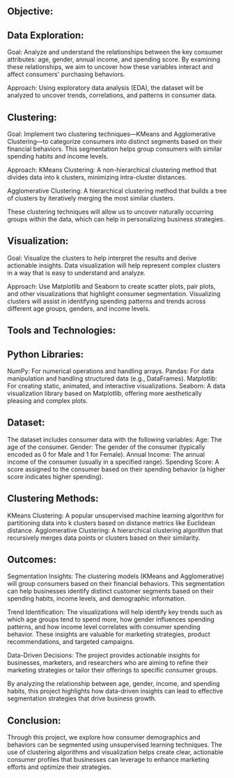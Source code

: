 
## Objective:

## Data Exploration:

Goal: Analyze and understand the relationships between the key consumer attributes: age, gender, annual income, and spending score. By examining these relationships, we aim to uncover how these variables interact and affect consumers' purchasing behaviors.

Approach: Using exploratory data analysis (EDA), the dataset will be analyzed to uncover trends, correlations, and patterns in consumer data.

## Clustering:

Goal: Implement two clustering techniques—KMeans and Agglomerative Clustering—to categorize consumers into distinct segments based on their financial behaviors. This segmentation helps group consumers with similar spending habits and income levels.

Approach: KMeans Clustering: A non-hierarchical clustering method that divides data into k clusters, minimizing intra-cluster distances.

Agglomerative Clustering: A hierarchical clustering method that builds a tree of clusters by iteratively merging the most similar clusters.

These clustering techniques will allow us to uncover naturally occurring groups within the data, which can help in personalizing business strategies.

## Visualization:

Goal: Visualize the clusters to help interpret the results and derive actionable insights. Data visualization will help represent complex clusters in a way that is easy to understand and analyze.

Approach: Use Matplotlib and Seaborn to create scatter plots, pair plots, and other visualizations that highlight consumer segmentation.
Visualizing clusters will assist in identifying spending patterns and trends across different age groups, genders, and income levels.

## Tools and Technologies:

## Python Libraries:

NumPy: For numerical operations and handling arrays.
Pandas: For data manipulation and handling structured data (e.g., DataFrames).
Matplotlib: For creating static, animated, and interactive visualizations.
Seaborn: A data visualization library based on Matplotlib, offering more aesthetically pleasing and complex plots.

## Dataset:

The dataset includes consumer data with the following variables:
Age: The age of the consumer.
Gender: The gender of the consumer (typically encoded as 0 for Male and 1 for Female).
Annual Income: The annual income of the consumer (usually in a specified range).
Spending Score: A score assigned to the consumer based on their spending behavior (a higher score indicates higher spending).

## Clustering Methods:

KMeans Clustering: A popular unsupervised machine learning algorithm for partitioning data into k clusters based on distance metrics like Euclidean distance.
Agglomerative Clustering: A hierarchical clustering algorithm that recursively merges data points or clusters based on their similarity.

## Outcomes:

Segmentation Insights: The clustering models (KMeans and Agglomerative) will group consumers based on their financial behaviors. This segmentation can help businesses identify distinct customer segments based on their spending habits, income levels, and demographic information.

Trend Identification: The visualizations will help identify key trends such as which age groups tend to spend more, how gender influences spending patterns, and how income level correlates with consumer spending behavior. These insights are valuable for marketing strategies, product recommendations, and targeted campaigns.

Data-Driven Decisions: The project provides actionable insights for businesses, marketers, and researchers who are aiming to refine their marketing strategies or tailor their offerings to specific consumer groups.

By analyzing the relationship between age, gender, income, and spending habits, this project highlights how data-driven insights can lead to effective segmentation strategies that drive business growth.

## Conclusion:

Through this project, we explore how consumer demographics and behaviors can be segmented using unsupervised learning techniques. The use of clustering algorithms and visualization helps create clear, actionable consumer profiles that businesses can leverage to enhance marketing efforts and optimize their strategies.



